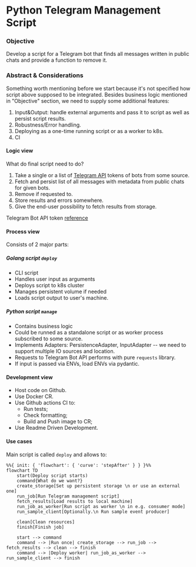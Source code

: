 # Python Telegram Management Script


### Objective

Develop a script for a Telegram bot that finds all messages written in public chats and provide a function to remove it.


### Abstract & Considerations

Something worth mentioning before we start because it's not specified how script above supposed to be integrated. Besides business logic mentioned in "Objective" section, we need to supply some additional features:
1. Input&Output: handle external arguments and pass it to script as well as persist script results.
2. Robustness/Error handling.
3. Deploying as a one-time running script or as a worker to k8s.
4. CI

#### Logic view


What do final script need to do? 
1. Take a single or a list of [Telegram API](https://core.telegram.org/bots/api) tokens of bots from some source.
2. Fetch and persist list of all messages with metadata from public chats for given bots.
3. Remove if requested to.
4. Store results and errors somewhere.
5. Give the end-user possibility to fetch results from storage.

Telegram Bot API token [reference](https://core.telegram.org/bots/api#authorizing-your-bot)

#### Process view

Consists of 2 major parts:
##### Golang script `deploy`

- CLI script
- Handles user input as arguments
- Deploys script to k8s cluster
- Manages persistent volume if needed
- Loads script output to user's machine.

##### Python script `manage`
- Contains business logic
- Could be runned as a standalone script or as worker process subscribed to some source.
- Implements Adapters: PersistenceAdapter, InputAdapter -- we need to support multiple IO sources and location.
- Requests to Telegram Bot API performs with pure `requests` library. 
- If input is passed via ENVs, load ENVs via pydantic.


#### Development view
- Host code on Github.
- Use Docker CR.
- Use Github actions CI to:
    - Run tests;
    - Check formatting;
    - Build and Push image to CR; 
- Use Readme Driven Development.


#### Use cases
Main script is called `deploy` and allows to:


``` mermaid
%%{ init: { 'flowchart': { 'curve': 'stepAfter' } } }%%
flowchart TD
    start(Deploy script starts)
    command{What do we want?}
    create_storage[Set up persistent storage \n or use an external one]
    run_job[Run Telegram management script]
    fetch_results[Load results to local machine]
    run_job_as_worker[Run script as worker \n in e.g. consumer mode]
    run_sample_client[Optionally.\n Run sample event producer]

    clean[Clean resources]
    finish[Finish job]

    start --> command
    command --> |Run once| create_storage --> run_job --> fetch_results --> clean --> finish
    command --> |Deploy worker| run_job_as_worker --> run_sample_client --> finish
```


